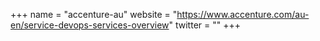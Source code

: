 +++
name = "accenture-au"
website = "https://www.accenture.com/au-en/service-devops-services-overview"
twitter = ""
+++